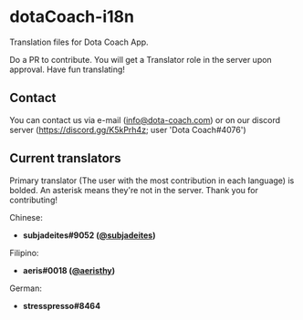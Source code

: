 # dotaCoach-i18n
Translation files for Dota Coach App.

Do a PR to contribute. You will get a Translator role in the server upon approval. Have fun translating!

## Contact
You can contact us via e-mail (info@dota-coach.com) or on our discord server (https://discord.gg/K5kPrh4z; user 'Dota Coach#4076')

## Current translators
Primary translator (The user with the most contribution in each language) is bolded. An asterisk means they're not in the server. Thank you for contributing!

Chinese:
  - **subjadeites#9052 ([@subjadeites](https://github.com/subjadeites))**

Filipino:
  - **aeris#0018 ([@aeristhy](https://github.com/aeristhy))**

German:
  - **stresspresso#8464**